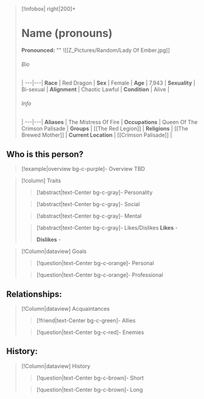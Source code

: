 > [!infobox| right|200]+
> # Name (pronouns)
> **Pronounced:**  ""
> ![[Z_Pictures/Random/Lady Of Ember.jpg]]
> ###### Bio
>  |
> ---|---|
> **Race** | Red Dragon |
> **Sex** | Female |
> **Age** | 7,943 |
> **Sexuality** | Bi-sexual |
> **Alignment** | Chaotic Lawful |
> **Condition** | Alive |
> ###### Info
>  |
> ---|---|
> **Aliases** | The Mistress Of Fire |
> **Occupations** | Queen Of The Crimson Palisade |
> **Groups** | [[The Red Legion]] |
> **Religions** | [[The Brewed Mother]] |
> **Current Location** | [[Crimson Palisade]] |

## Who is this person?
> [!example|overview bg-c-purple]- Overview 
> TBD


> [!column] Traits
>> [!abstract|text-Center bg-c-gray]- Personality
>>  
>
>
>> [!abstract|text-Center bg-c-gray]- Social
>> 
>
>
>> [!abstract|text-Center bg-c-gray]- Mental
>> 
>
>
>> [!abstract|text-Center bg-c-gray]- Likes/Dislikes
>> **Likes** - 
>>  
>> **Dislikes** - 


> [!Column|dataview] Goals
>> [!question|text-Center bg-c-orange]- Personal
>>  
>
>
>> [!question|text-Center bg-c-orange]- Professional
>>  
>


## Relationships:

> [!Column|dataview] Acquaintances
>> [!friend|text-Center bg-c-green]- Allies
>>   
>
>
>> [!question|text-Center bg-c-red]- Enemies
>>   
>

## History:
> [!Column|dataview] History
>> [!question|text-Center bg-c-brown]- Short
>>   
>
>
>> [!question|text-Center bg-c-brown]- Long
>>   

